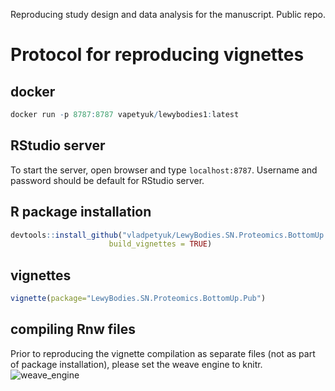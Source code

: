 Reproducing study design and data analysis for the manuscript. Public repo.

# Protocol for reproducing vignettes

## docker
```r
docker run -p 8787:8787 vapetyuk/lewybodies1:latest
```

## RStudio server
To start the server, open browser and type `localhost:8787`. Username and password should be default for RStudio server.


## R package installation
```r
devtools::install_github("vladpetyuk/LewyBodies.SN.Proteomics.BottomUp.Pub", 
                      build_vignettes = TRUE)
```                      

## vignettes
```r
vignette(package="LewyBodies.SN.Proteomics.BottomUp.Pub")
```

## compiling Rnw files
Prior to reproducing the vignette compilation as separate files (not as part of package installation), please set the weave engine to knitr.
![weave_engine](https://user-images.githubusercontent.com/4207635/109757127-055d9380-7b9e-11eb-94ad-58101f561a2f.png)
